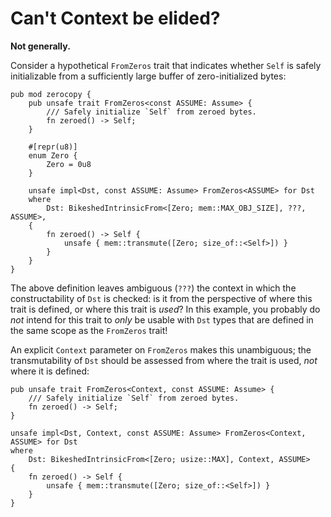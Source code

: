 # Can't Context be elided?

**Not generally.**

Consider a hypothetical `FromZeros` trait that indicates whether `Self` is safely initializable from a sufficiently large buffer of zero-initialized bytes:
```rust,ignore
pub mod zerocopy {
    pub unsafe trait FromZeros<const ASSUME: Assume> {
        /// Safely initialize `Self` from zeroed bytes.
        fn zeroed() -> Self;
    }

    #[repr(u8)]
    enum Zero {
        Zero = 0u8
    }

    unsafe impl<Dst, const ASSUME: Assume> FromZeros<ASSUME> for Dst
    where
        Dst: BikeshedIntrinsicFrom<[Zero; mem::MAX_OBJ_SIZE], ???, ASSUME>,
    {
        fn zeroed() -> Self {
            unsafe { mem::transmute([Zero; size_of::<Self>]) }
        }
    }
}
```
The above definition leaves ambiguous (`???`) the context in which the constructability of `Dst` is checked: is it from the perspective of where this trait is defined, or where this trait is *used*? In this example, you probably do *not* intend for this trait to *only* be usable with `Dst` types that are defined in the same scope as the `FromZeros` trait!

An explicit `Context` parameter on `FromZeros` makes this unambiguous; the transmutability of `Dst` should be assessed from where the trait is used, *not* where it is defined:
```rust,ignore
pub unsafe trait FromZeros<Context, const ASSUME: Assume> {
    /// Safely initialize `Self` from zeroed bytes.
    fn zeroed() -> Self;
}

unsafe impl<Dst, Context, const ASSUME: Assume> FromZeros<Context, ASSUME> for Dst
where
    Dst: BikeshedIntrinsicFrom<[Zero; usize::MAX], Context, ASSUME>
{
    fn zeroed() -> Self {
        unsafe { mem::transmute([Zero; size_of::<Self>]) }
    }
}
```